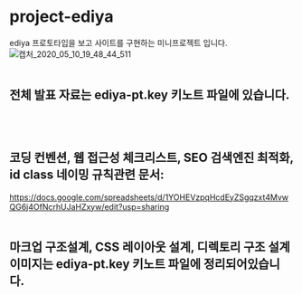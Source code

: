 # project-ediya
ediya 프로토타입을 보고 사이트를 구현하는 미니프로젝트 입니다.
![캡처_2020_05_10_19_48_44_511](https://user-images.githubusercontent.com/56964928/81497140-8be77280-92f7-11ea-903c-22ab2dedd744.png)
<br><br>
## 전체 발표 자료는 ediya-pt.key 키노트 파일에 있습니다.
<br><br>
## 코딩 컨벤션, 웹 접근성 체크리스트, SEO 검색엔진 최적화, id class 네이밍 규칙관련 문서: <br>
https://docs.google.com/spreadsheets/d/1YOHEVzpqHcdEyZSgqzxt4MvwQG6j4OfNcrhUJaHZxyw/edit?usp=sharing
<br><br>
## 마크업 구조설계, CSS 레이아웃 설계, 디렉토리 구조 설계 이미지는 ediya-pt.key 키노트 파일에 정리되어있습니다.
